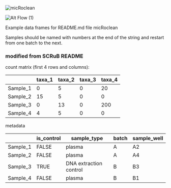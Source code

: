 ![micRoclean](https://github.com/rachelgriffard/micRoclean_development/assets/95938614/06b08c6f-8f01-473d-b669-f9b4f9f579c8)

![Alt Flow (1)](https://github.com/rachelgriffard/micRoclean_development/assets/95938614/d6ee9002-6f81-4719-8554-26b50aa50080)

Example data frames for README.md file micRoclean

Samples should be named with numbers at the end of the string and restart from one batch to the next.

### modified from SCRuB README

count matrix (first 4 rows and columns):

| | taxa_1 | taxa_2 | taxa_3 | taxa_4 |
| :-------------: | ------------- |------------- |------------- |------------- |
| Sample_1  |  0 | 5 | 0|20 |
| Sample_2  |  15 | 5 | 0|0 |
| Sample_3  |  0 | 13 | 0| 200 |
| Sample_4  |  4 | 5 | 0| 0 |

metadata

| | is_control | sample_type | batch | sample_well |
| :-------------: | ------------- |------------- |------------- |------------- |
| Sample_1  |  FALSE | plasma | A| A2|
| Sample_2  |  FALSE | plasma | A| A4|
| Sample_3  |  TRUE | DNA extraction control | B| B3| 
| Sample_4  |  FALSE | plasma | B| B1|
